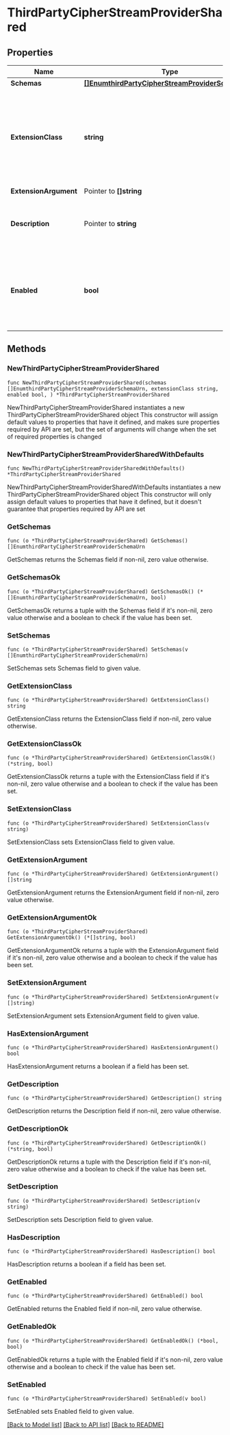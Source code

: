 # ThirdPartyCipherStreamProviderShared

## Properties

Name | Type | Description | Notes
------------ | ------------- | ------------- | -------------
**Schemas** | [**[]EnumthirdPartyCipherStreamProviderSchemaUrn**](EnumthirdPartyCipherStreamProviderSchemaUrn.md) |  | 
**ExtensionClass** | **string** | The fully-qualified name of the Java class providing the logic for the Third Party Cipher Stream Provider. | 
**ExtensionArgument** | Pointer to **[]string** |  | [optional] 
**Description** | Pointer to **string** | A description for this Cipher Stream Provider | [optional] 
**Enabled** | **bool** | Indicates whether this Cipher Stream Provider is enabled for use in the Directory Server. | 

## Methods

### NewThirdPartyCipherStreamProviderShared

`func NewThirdPartyCipherStreamProviderShared(schemas []EnumthirdPartyCipherStreamProviderSchemaUrn, extensionClass string, enabled bool, ) *ThirdPartyCipherStreamProviderShared`

NewThirdPartyCipherStreamProviderShared instantiates a new ThirdPartyCipherStreamProviderShared object
This constructor will assign default values to properties that have it defined,
and makes sure properties required by API are set, but the set of arguments
will change when the set of required properties is changed

### NewThirdPartyCipherStreamProviderSharedWithDefaults

`func NewThirdPartyCipherStreamProviderSharedWithDefaults() *ThirdPartyCipherStreamProviderShared`

NewThirdPartyCipherStreamProviderSharedWithDefaults instantiates a new ThirdPartyCipherStreamProviderShared object
This constructor will only assign default values to properties that have it defined,
but it doesn't guarantee that properties required by API are set

### GetSchemas

`func (o *ThirdPartyCipherStreamProviderShared) GetSchemas() []EnumthirdPartyCipherStreamProviderSchemaUrn`

GetSchemas returns the Schemas field if non-nil, zero value otherwise.

### GetSchemasOk

`func (o *ThirdPartyCipherStreamProviderShared) GetSchemasOk() (*[]EnumthirdPartyCipherStreamProviderSchemaUrn, bool)`

GetSchemasOk returns a tuple with the Schemas field if it's non-nil, zero value otherwise
and a boolean to check if the value has been set.

### SetSchemas

`func (o *ThirdPartyCipherStreamProviderShared) SetSchemas(v []EnumthirdPartyCipherStreamProviderSchemaUrn)`

SetSchemas sets Schemas field to given value.


### GetExtensionClass

`func (o *ThirdPartyCipherStreamProviderShared) GetExtensionClass() string`

GetExtensionClass returns the ExtensionClass field if non-nil, zero value otherwise.

### GetExtensionClassOk

`func (o *ThirdPartyCipherStreamProviderShared) GetExtensionClassOk() (*string, bool)`

GetExtensionClassOk returns a tuple with the ExtensionClass field if it's non-nil, zero value otherwise
and a boolean to check if the value has been set.

### SetExtensionClass

`func (o *ThirdPartyCipherStreamProviderShared) SetExtensionClass(v string)`

SetExtensionClass sets ExtensionClass field to given value.


### GetExtensionArgument

`func (o *ThirdPartyCipherStreamProviderShared) GetExtensionArgument() []string`

GetExtensionArgument returns the ExtensionArgument field if non-nil, zero value otherwise.

### GetExtensionArgumentOk

`func (o *ThirdPartyCipherStreamProviderShared) GetExtensionArgumentOk() (*[]string, bool)`

GetExtensionArgumentOk returns a tuple with the ExtensionArgument field if it's non-nil, zero value otherwise
and a boolean to check if the value has been set.

### SetExtensionArgument

`func (o *ThirdPartyCipherStreamProviderShared) SetExtensionArgument(v []string)`

SetExtensionArgument sets ExtensionArgument field to given value.

### HasExtensionArgument

`func (o *ThirdPartyCipherStreamProviderShared) HasExtensionArgument() bool`

HasExtensionArgument returns a boolean if a field has been set.

### GetDescription

`func (o *ThirdPartyCipherStreamProviderShared) GetDescription() string`

GetDescription returns the Description field if non-nil, zero value otherwise.

### GetDescriptionOk

`func (o *ThirdPartyCipherStreamProviderShared) GetDescriptionOk() (*string, bool)`

GetDescriptionOk returns a tuple with the Description field if it's non-nil, zero value otherwise
and a boolean to check if the value has been set.

### SetDescription

`func (o *ThirdPartyCipherStreamProviderShared) SetDescription(v string)`

SetDescription sets Description field to given value.

### HasDescription

`func (o *ThirdPartyCipherStreamProviderShared) HasDescription() bool`

HasDescription returns a boolean if a field has been set.

### GetEnabled

`func (o *ThirdPartyCipherStreamProviderShared) GetEnabled() bool`

GetEnabled returns the Enabled field if non-nil, zero value otherwise.

### GetEnabledOk

`func (o *ThirdPartyCipherStreamProviderShared) GetEnabledOk() (*bool, bool)`

GetEnabledOk returns a tuple with the Enabled field if it's non-nil, zero value otherwise
and a boolean to check if the value has been set.

### SetEnabled

`func (o *ThirdPartyCipherStreamProviderShared) SetEnabled(v bool)`

SetEnabled sets Enabled field to given value.



[[Back to Model list]](../README.md#documentation-for-models) [[Back to API list]](../README.md#documentation-for-api-endpoints) [[Back to README]](../README.md)


